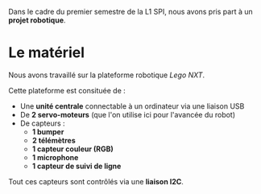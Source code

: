 Dans le cadre du premier semestre de la L1 SPI, nous avons pris part à un __projet robotique__.

Le matériel
===========

Nous avons travaillé sur la plateforme robotique _Lego NXT_. 

Cette plateforme est consituée de :

- Une __unité centrale__ connectable à un ordinateur via une liaison USB
- De __2 servo-moteurs__ (que l'on utilise ici pour l'avancée du robot)
- De capteurs :
    - __1 bumper__
    - __2 télémètres__
    - __1 capteur couleur (RGB)__
    - __1 microphone__
    - __1 capteur de suivi de ligne__

Tout ces capteurs sont contrôlés via une __liaison I2C__.
